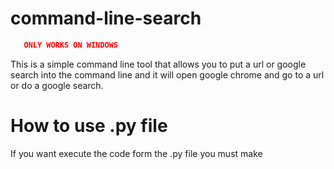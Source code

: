 # command-line-search
```json
   ONLY WORKS ON WINDOWS
```

This is a simple command line tool that allows you to put a url or google search into the command line and it will open google chrome and go to a url or do a google search.

# How to use .py file
If you want execute the code form the .py file you must make 
